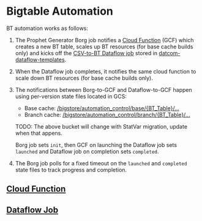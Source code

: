 # Bigtable Automation

BT automation works as follows:

1.  The Prophet Generator Borg job notifies a
    [Cloud Function](https://pantheon.corp.google.com/functions/details/us-central1/prophet-cache-trigger?project=google.com:datcom-store-dev&tab=general)
    (GCF)
    which creates a new BT table, scales up BT resources (for base cache builds
    only) and kicks off the
    [CSV-to-BT Dataflow job](https://pantheon.corp.google.com/dataflow/jobs?organizationId=433637338589&project=google.com:datcom-store-dev)
    stored in
    [datcom-dataflow-templates](https://pantheon.corp.google.com/storage/browser/_details/datcom-dataflow-templates/templates/csv_to_bt_improved).

2.  When the Dataflow job completes, it notifies the same cloud function to
    scale down BT resources (for base cache builds only).

3.  The notifications between Borg-to-GCF and Dataflow-to-GCF happen using
    per-version state files located in GCS:

    *   Base cache:
        [/bigstore/automation_control/base/{BT_Table}/...](https://pantheon.corp.google.com/storage/browser/automation_control/base)
    *   Branch cache:
        [/bigstore/automation_control/branch/{BT_Table}/...](https://pantheon.corp.google.com/storage/browser/automation_control/branch)

    TODO: The above bucket will change with StatVar migration, update when that
    appens.

    Borg job sets `init`, then GCF on launching the Dataflow job sets `launched`
    and Dataflow job on completion sets `completed`.

4.  The Borg job polls for a fixed timeout on the `launched` and `completed`
    state files to track progress and completion.

## [Cloud Function](gcf/README.md)

## [Dataflow Job](java/dataflow/README.md)
